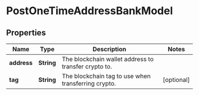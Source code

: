 

# PostOneTimeAddressBankModel


## Properties

| Name | Type | Description | Notes |
|------------ | ------------- | ------------- | -------------|
|**address** | **String** | The blockchain wallet address to transfer crypto to. |  |
|**tag** | **String** | The blockchain tag to use when transferring crypto. |  [optional] |



